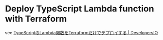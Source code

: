 # Deploy TypeScript Lambda function with Terraform

see <a href="https://dev.classmethod.jp/articles/deploy-typescript-lambda-function-with-terraform/" target="_blank" rel="noopener noreferrer">TypeScriptのLambda関数をTerraformだけでデプロイする | DevelopersIO</a>